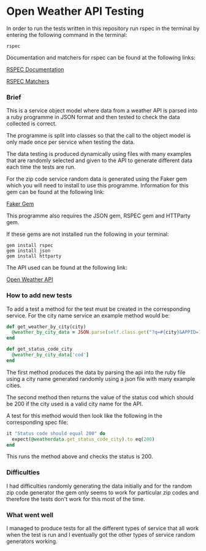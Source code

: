 # Open Weather API Testing

In order to run the tests written in this repository run rspec in the terminal by entering the following command in the terminal:

```
rspec
```
Documentation and matchers for rspec can be found at the following links:

[RSPEC Documentation](http://www.rubydoc.info/gems/rspec-core/frames)

[RSPEC Matchers](https://relishapp.com/rspec/rspec-expectations/docs/built-in-matchers)
### Brief

This is a service object model where data from a weather API is parsed into a ruby programme in JSON format and then tested to check the data collected is correct.

The programme is split into classes so that the call to the object model is only made once per service when testing the data.

The data testing is produced dynamically using files with many examples that are randomly selected and given to the API to generate different data each time the tests are run.

For the zip code service random data is generated using the Faker gem which you will need to install to use this programme. Information for this gem can be found at the following link:

[Faker Gem](https://github.com/stympy/faker/blob/master/doc/address.md)

This programme also requires the JSON gem, RSPEC gem and HTTParty gem.

If these gems are not installed run the following in your terminal:

```
gem install rspec
gem install json
gem install httparty
```

The API used can be found at the following link:

[Open Weather API](http://openweathermap.org/current)

### How to add new tests

To add a test a method for the test must be created in the corresponding service. For the city name service an example method would be:

```ruby
def get_weather_by_city(city)
  @weather_by_city_data = JSON.parse(self.class.get("?q=#{city}&APPID=14f28a90728e4b499b44fa0ba7a8f971").body)
end

def get_status_code_city
  @weather_by_city_data['cod']
end
```
The first method produces the data by parsing the api into the ruby file using a city name generated randomly using a json file with many example cities.

The second method then returns the value of the status cod which should be 200 if the city used is a valid city name for the API.

A test for this method would then look like the following in the corresponding spec file:

```ruby
it "Status code should equal 200" do
  expect(@weatherdata.get_status_code_city).to eq(200)
end
```

This runs the method above and checks the status is 200.

### Difficulties

I had difficulties randomly generating the data initially and for the random zip code generator the gem only seems to work for particular zip codes and therefore the tests don't work for this most of the time.

### What went well

I managed to produce tests for all the different types of service that all work when the test is run and I eventually got the other types of service random generators working.
